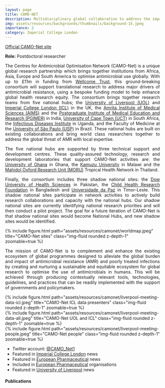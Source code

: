 ```yaml
---
layout: page
title: CAMO-NET
description: Multidisciplinary global collaboration to address the impact of antimicrobial resistance.
img: assets/resources/backgrounds/thumbnails/background-15.jpeg
importance: 2
category: Imperial College London
---
```


<a href="https://camonet.org/"
   class="" target="_blank">
   Official CAMO-Net site
   <i class="fa fa-sm fa-link" aria-hidden="true"></i>
</a>

<b>Role:</b> Postdoctoral researcher

<p align="justify">    
    The Centres for Antimicrobial Optimisation Network (CAMO-Net) is a unique global research partnership
    which brings together institutions from Africa, Asia, Europe and South America to optimise antimicrobial
    use globally. With up to £11m in funding from <a href="https://wellcome.ac.uk/">Wellcome Trust</a>, 
    this ground-breaking consortium will support translational research to address major drivers of 
    antimicrobial resistance, using a bespoke funding model to help enhance global health research equity. 
    The consortium brings together research teams from five national hubs; the 
    <a href="https://www.liverpool.ac.uk/">University of Liverpool (UOL)</a> and 
    <a href="https://www.imperial.ac.uk/">Imperial College London (ICL)</a> in the UK, the 
    <a href="">Amrita Institute of Medical Sciences (AIMS)</a> and the 
    <a href="">Postgraduate Institute of Medical Education and Research (PGIMER)</a> in India, 
    <a href="https://uct.ac.za/">University of Cape Town (UCT)</a> in South Africa, the 
    <a href="https://idi.mak.ac.ug/">Infectious Diseases Institute</a> in Uganda, and the Faculty of 
    Medicine at the <a href="https://www5.usp.br/">University of São Paulo (USP)</a> in Brazil. These national
    hubs are built on existing collaborations and bring world class researchers together to address the
    global threat of AMR with local expertise. 
</p>

<p align="justify"> 
    The five national hubs are supported by three technical support and development centres. These  
    quality-assured technology, research and development laboratories that support CAMO-Net activities
    are: the 
    <a href="https://www.ug.edu.gh/">University of Ghana</a> in Ghana, the 
    <a href="https://kcn.unima.mw/">Kamuzu University</a> in Malawi and the 
    <a href="https://www.tropmedres.ac/">Mahidol Oxford Research Unit (MORU)</a> Tropical Health Network in
    Thailand.
</p>

<p align="justify"> 
    Finally, the consortium includes three shadow national sites: the 
    <a href="https://www.duhs.edu.pk/">Dow University of Health Sciences</a> in Pakistan, the 
    <a href="https://chrfbd.org/">Child Health Research Foundation</a> in Bangladesh and 
    <a href="https://www.unpaz.tl/">Universidade da Paz</a> in Timor-Leste. This shadow national sites 
    participate in network activities to actively build research collaborations and capacity with the 
    national hubs. Our shadow national sites are currently identifying national research priorities and 
    will then conduct a pilot project. The goal for a future iteration of CAMO-Net is that shadow national 
    sites would become National Hubs, and new shadow sites would be identified.
</p>

<div class="row justify-content-sm-center">
    {% include figure.html path="assets/resources/camonet/worldmap.jpeg" 
    title="CAMO-Net sites" class="img-fluid rounded z-depth-1" zoomable=true %}
</div>

<p align="justify">
    The mission of CAMO-Net is to complement and enhance the existing ecosystem of global programmes 
    designed to alleviate the global burden and impact of antimicrobial resistance (AMR) and poorly 
    treated infections by creating and nurturing a sustainable and equitable ecosystem for global 
    research to optimise the use of antimicrobials in humans. This will be achieved through producing 
    contextually relevant tools, technologies, guidelines, and practices that can be readily implemented 
    with the support of governments and policymakers.
</p>


<div class="row justify-content-sm-center d-none">
    <div class="col-sm">
        {% include figure.html path="assets/resources/camonet/liverpool-meeting-data-icl.jpeg" 
        title="CAMO-Net ICL data presenters" class="img-fluid rounded z-depth-1" zoomable=true %}
    </div>
    <div class="col-sm pl-md-1 pl-lg-1 pl-xl-1">
        {% include figure.html path="assets/resources/camonet/liverpool-meeting-data-all.jpeg" 
        title="CAMO-Net UOL and ICL" class="img-fluid rounded z-depth-1" zoomable=true %}
    </div>
    <div class="col-sm pl-md-1 pl-lg-1 pl-xl-1">
        {% include figure.html path="assets/resources/camonet/liverpool-meeting-people.jpeg" 
        title="CAMO-Net people" class="img-fluid rounded z-depth-1" zoomable=true %}
    </div>
</div>


<ul>
    <li>Twitter account: <a href="https://twitter.com/CAMO_Net1">@CAMO_Net1</a></li>
    <li>Featured in <a href="https://www.imperial.ac.uk/news/244413/new-global-research-consortium-established-optimise/">Imperial College London</a> news</li>
    <li>Featured in <a href="https://www.europeanpharmaceuticalreview.com/news/182060/global-research-consortium-to-help-address-antimicrobial-resistance/">European Pharmaceutical</a> news</li>
    <li>Included in <a href="https://www.europeanpharmaceuticalreview.com/organisations/centres-for-antimicrobial-optimisation-network-camo-net/"> European Pharmaceutical</a> organisations</li>
    <li>Featured in <a href="https://news.liverpool.ac.uk/2023/04/20/new-global-research-consortium-to-optimise-antimicrobial-use-in-humans/">University of Liverpool</a> news</li>
</ul>


#### Publications
    
<div class="publications">
</div>